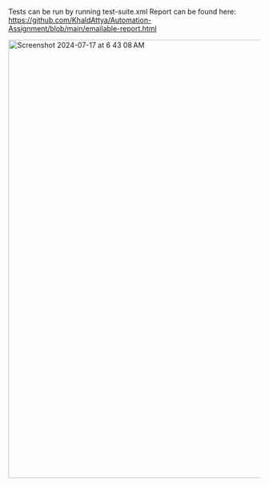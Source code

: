 Tests can be run by running test-suite.xml
Report can be found here: https://github.com/KhaldAttya/Automation-Assignment/blob/main/emailable-report.html

<img width="876" alt="Screenshot 2024-07-17 at 6 43 08 AM" src="https://github.com/user-attachments/assets/8b5d4f4e-7321-461b-a97a-f8f5882e3435">
